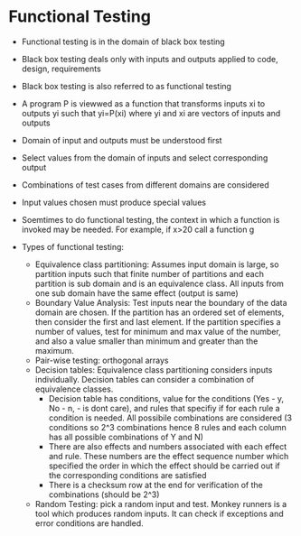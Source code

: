 #  Functional Testing  
* Functional testing is in the domain of black box testing  
* Black box testing deals only with inputs and outputs applied to code, design, requirements  
* Black box testing is also referred to as functional testing  
* A program P is viewwed as a function that transforms inputs xi to outputs yi such that yi=P(xi) where yi and xi are vectors of inputs and outputs  
* Domain of input and outputs must be understood first  
* Select values from the domain of inputs and select corresponding output  
* Combinations of test cases from different domains are considered  
* Input values chosen must produce special values  
* Soemtimes to do functional testing, the context in which a function is invoked may be needed. For example, if x>20 call a function g  
  
* Types of functional testing:   
  * Equivalence class partitioning: Assumes input domain is large, so partition inputs such that finite number of partitions and each partition is sub domain and is an equivalence class. All inputs from one sub domain have the same effect (output is same)
  * Boundary Value Analysis: Test inputs near the boundary of the data domain are chosen. If the partition has an ordered set of elements, then consider the first and last element. If the partition specifies a number of values, test for minimum and max value of the number, and also a value smaller than minimum and greater than the maximum.    
  * Pair-wise testing: orthogonal arrays  
  * Decision tables: Equivalence class partitioning considers inputs individually. Decision tables can consider a combination of equivalence classes.   
    * Decision table has conditions, value for the conditions (Yes - y, No - n, - is dont care), and rules that specifiy if for each rule a condition is needed. All possibile combinations are considered (3 conditions so 2^3 combinations hence 8 rules and each column has all possible combinations of Y and N)  
    * There are also effects and numbers associated with each effect and rule. These numbers are the effect sequence number which specified the order in which the effect should be carried out if the corresponding conditions are satisfied  
    * There is a checksum row at the end for verification of the combinations (should be 2^3)  
  * Random Testing: pick a random input and test. Monkey runners is a tool which produces random inputs. It can check if exceptions and error conditions are handled.   
  

